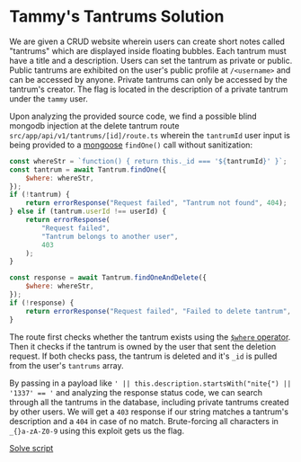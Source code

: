 # Tammy's Tantrums Solution

We are given a CRUD website wherein users can create short notes called "tantrums" which are displayed inside floating bubbles. Each tantrum must have a title and a description. Users can set the tantrum as private or public. Public tantrums are exhibited on the user's public profile at `/<username>` and can be accessed by anyone. Private tantrums can only be accessed by the tantrum's creator. The flag is located in the description of a private tantrum under the `tammy` user.

Upon analyzing the provided source code, we find a possible blind mongodb injection at the delete tantrum route `src/app/api/v1/tantrums/[id]/route.ts` wherein the `tantrumId` user input is being provided to a [mongoose](https://www.npmjs.com/package/mongoose) `findOne()` call without sanitization:

```js
const whereStr = `function() { return this._id === '${tantrumId}' }`;
const tantrum = await Tantrum.findOne({
    $where: whereStr,
});
if (!tantrum) {
    return errorResponse("Request failed", "Tantrum not found", 404);
} else if (tantrum.userId !== userId) {
    return errorResponse(
        "Request failed",
        "Tantrum belongs to another user",
        403
    );
}

const response = await Tantrum.findOneAndDelete({
    $where: whereStr,
});
if (!response) {
    return errorResponse("Request failed", "Failed to delete tantrum", 500);
}
```

The route first checks whether the tantrum exists using the [`$where` operator](https://www.mongodb.com/docs/manual/reference/operator/query/where/). Then it checks if the tantrum is owned by the user that sent the deletion request. If both checks pass, the tantrum is deleted and it's `_id` is pulled from the user's `tantrums` array.

By passing in a payload like `' || this.description.startsWith("nite{") || '1337' == '` and analyzing the response status code, we can search through all the tantrums in the database, including private tantrums created by other users. We will get a `403` response if our string matches a tantrum's description and a `404` in case of no match. Brute-forcing all characters in `_{}a-zA-Z0-9` using this exploit gets us the flag.

[Solve script](solve.py)
